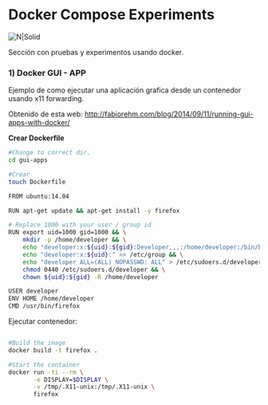 # Docker Compose Experiments

![N|Solid](https://www.openshift.org/img/logo-docker-h.svg)

Sección con pruebas y experimentos usando docker.

### 1) Docker GUI - APP

Ejemplo de como ejecutar una aplicación grafica desde un contenedor usando x11 forwarding.

Obtenido de esta web: http://fabiorehm.com/blog/2014/09/11/running-gui-apps-with-docker/


**Crear Dockerfile**
```sh
#Change to correct dir.
cd gui-apps

#Crear
touch Dockerfile

FROM ubuntu:14.04

RUN apt-get update && apt-get install -y firefox

# Replace 1000 with your user / group id
RUN export uid=1000 gid=1000 && \
    mkdir -p /home/developer && \
    echo "developer:x:${uid}:${gid}:Developer,,,:/home/developer:/bin/bash" >> /etc/passwd && \
    echo "developer:x:${uid}:" >> /etc/group && \
    echo "developer ALL=(ALL) NOPASSWD: ALL" > /etc/sudoers.d/developer && \
    chmod 0440 /etc/sudoers.d/developer && \
    chown ${uid}:${gid} -R /home/developer

USER developer
ENV HOME /home/developer
CMD /usr/bin/firefox
```

Ejecutar contenedor:

```sh

#Build the image
docker build -t firefox .

#Start the container
docker run -ti --rm \
       -e DISPLAY=$DISPLAY \
       -v /tmp/.X11-unix:/tmp/.X11-unix \
       firefox

```
